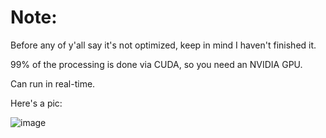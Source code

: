 # Note:

Before any of y'all say it's not optimized, keep in mind I haven't finished it.

99% of the processing is done via CUDA, so you need an NVIDIA GPU.

Can run in real-time.


Here's a pic:

![image](https://github.com/Patchoulis/CUDA-Raytracer/assets/76623289/e963d6b4-66c4-4358-9612-fc53d9a3982b)
